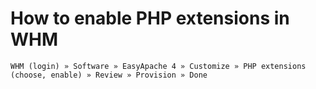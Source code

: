 # How to enable PHP extensions in WHM

`WHM (login) » Software » EasyApache 4 » Customize » PHP extensions (choose, enable) » Review » Provision » Done`
